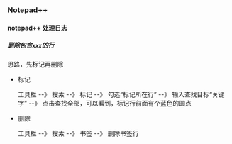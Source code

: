 ### Notepad++

#### notepad++ 处理日志

##### 删除包含`xxx`的行

思路，先标记再删除

* 标记

  工具栏 --》 搜索 --》 标记 --》 勾选“标记所在行” --》 输入查找目标“关键字” --》 点击查找全部，可以看到，标记行前面有个蓝色的圆点

* 删除

  工具栏 --》 搜索 --》 书签 --》 删除书签行

